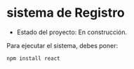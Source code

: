 <h1>sistema de Registro</h1>

- Estado del proyecto: En construcción.

Para ejecutar el sistema, debes poner:

```npm install react```
